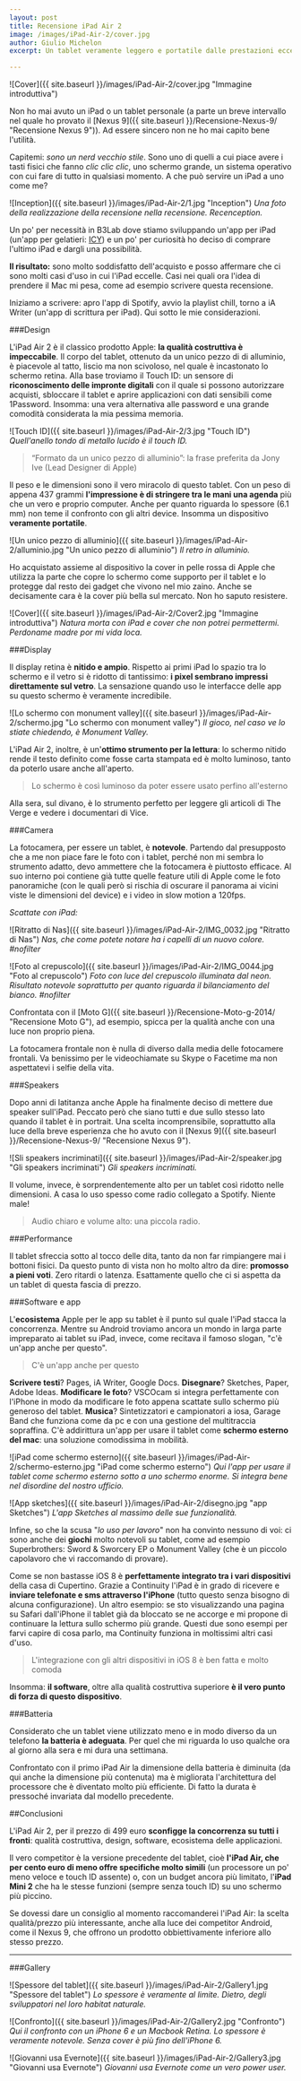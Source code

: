 ```yaml
--- 
layout: post 
title: Recensione iPad Air 2 
image: /images/iPad-Air-2/cover.jpg 
author: Giulio Michelon 
excerpt: Un tablet veramente leggero e portatile dalle prestazioni eccellenti. 

---
```


![Cover]({{ site.baseurl }}/images/iPad-Air-2/cover.jpg "Immagine introduttiva") 

Non ho mai avuto un iPad o un tablet personale (a parte un breve intervallo nel quale ho provato il [Nexus 9]({{ site.baseurl }}/Recensione-Nexus-9/ "Recensione Nexus 9")). Ad essere sincero non ne ho mai capito bene l'utilità. 

Capitemi: *sono un nerd vecchio stile*. Sono uno di quelli a cui piace avere i tasti fisici che fanno *clic clic clic*, uno schermo grande, un sistema operativo con cui fare di tutto in qualsiasi momento. A che può servire un iPad a uno come me?

![Inception]({{ site.baseurl }}/images/iPad-Air-2/1.jpg "Inception") 
*Una foto della realizzazione della recensione nella recensione. Recenception.*


Un po' per necessità in B3Lab dove stiamo sviluppando un'app per iPad (un'app per gelatieri: [ICY](http://b3lab.it/icy "ICY")) e un po' per curiosità ho deciso di comprare l'ultimo iPad e dargli una possibilità. 

**Il risultato:** sono molto soddisfatto dell'acquisto e posso affermare che ci sono molti casi d'uso in cui l'iPad eccelle. Casi nei quali ora l'idea di prendere il Mac mi pesa, come ad esempio scrivere questa recensione. 

Iniziamo a scrivere: apro l'app di Spotify, avvio la playlist chill, torno a iA Writer (un'app di scrittura per iPad). Qui sotto le mie considerazioni. 

###Design 

L'iPad Air 2 è il classico prodotto Apple: **la qualità costruttiva è impeccabile**. Il corpo del tablet, ottenuto da un unico pezzo di di alluminio, è piacevole al tatto, liscio ma non scivoloso, nel quale è incastonato lo schermo retina. Alla base troviamo il Touch ID: un sensore di **riconoscimento delle impronte digitali** con il quale si possono autorizzare acquisti, sbloccare il tablet e aprire applicazioni con dati sensibili come 1Password. Insomma: una vera alternativa alle password e una grande comodità considerata la mia pessima memoria.

![Touch ID]({{ site.baseurl }}/images/iPad-Air-2/3.jpg "Touch ID")
*Quell'anello tondo di metallo lucido è il touch ID.*

> “Formato da un unico pezzo di alluminio”: la frase preferita da Jony Ive (Lead Designer di Apple)

Il peso e le dimensioni sono il vero miracolo di questo tablet. Con un peso di appena 437 grammi **l'impressione è di stringere tra le mani una agenda** più che un vero e proprio computer. Anche per quanto riguarda lo spessore (6.1 mm) non teme il confronto con gli altri device. Insomma un dispositivo **veramente portatile**.

![Un unico pezzo di alluminio]({{ site.baseurl }}/images/iPad-Air-2/alluminio.jpg "Un unico pezzo di alluminio")
*Il retro in alluminio.*

Ho acquistato assieme al dispositivo la cover in pelle rossa di Apple che utilizza la parte che copre lo schermo come supporto per il tablet e lo protegge dal resto dei gadget che vivono nel mio zaino. Anche se decisamente cara è la cover più bella sul mercato. Non ho saputo resistere.

![Cover]({{ site.baseurl }}/images/iPad-Air-2/Cover2.jpg "Immagine introduttiva") 
*Natura morta con iPad e cover che non potrei permettermi. Perdoname madre por mi vida loca.*

###Display 

Il display retina è **nitido e ampio**. Rispetto ai primi iPad lo spazio tra lo schermo e il vetro si è ridotto di tantissimo: **i pixel sembrano impressi direttamente sul vetro**. La sensazione quando uso le interfacce delle app su questo schermo è veramente incredibile. 

![Lo schermo con monument valley]({{ site.baseurl }}/images/iPad-Air-2/schermo.jpg "Lo schermo con monument valley")
*Il gioco, nel caso ve lo stiate chiedendo, è Monument Valley.*

L'iPad Air 2, inoltre, è un'**ottimo strumento per la lettura**: lo schermo nitido rende il testo definito come fosse carta stampata ed è molto luminoso, tanto da poterlo usare anche all'aperto. 

> Lo schermo è così luminoso da poter essere usato perfino all'esterno 

Alla sera, sul divano, è lo strumento perfetto per leggere gli articoli di The Verge e vedere i documentari di Vice.

###Camera 

La fotocamera, per essere un tablet, è **notevole**. Partendo dal presupposto che a me non piace fare le foto con i tablet, perché non mi sembra lo strumento adatto, devo ammettere che la fotocamera è piuttosto efficace. Al suo interno poi contiene già tutte quelle feature utili di Apple come le foto panoramiche (con le quali però si rischia di oscurare il panorama ai vicini viste le dimensioni del device) e i video in slow motion a 120fps.

*Scattate con iPad:*

![Ritratto di Nas]({{ site.baseurl }}/images/iPad-Air-2/IMG_0032.jpg "Ritratto di Nas")
*Nas, che come potete notare ha i capelli di un nuovo colore. #nofilter*

![Foto al crepuscolo]({{ site.baseurl }}/images/iPad-Air-2/IMG_0044.jpg "Foto al crepuscolo")
*Foto con luce del crepuscolo illuminata dal neon. Risultato notevole soprattutto per quanto riguarda il bilanciamento del bianco. #nofilter*

Confrontata con il [Moto G]({{ site.baseurl }}/Recensione-Moto-g-2014/ "Recensione Moto G"), ad esempio, spicca per la qualità anche con una luce non proprio piena.

La fotocamera frontale non è nulla di diverso dalla media delle fotocamere frontali. Va benissimo per le videochiamate su Skype o Facetime ma non aspettatevi i selfie della vita.


###Speakers 

Dopo anni di latitanza anche Apple ha finalmente deciso di mettere due speaker sull'iPad. Peccato però che siano tutti e due sullo stesso lato quando il tablet è in portrait. Una scelta incomprensibile, soprattutto alla luce della breve esperienza che ho avuto con il [Nexus 9]({{ site.baseurl }}/Recensione-Nexus-9/ "Recensione Nexus 9"). 

![Sli speakers incriminati]({{ site.baseurl }}/images/iPad-Air-2/speaker.jpg "Gli speakers incriminati")
*Gli speakers incriminati.*

Il volume, invece, è sorprendentemente alto per un tablet così ridotto nelle dimensioni. A casa lo uso spesso come radio collegato a Spotify. Niente male!


> Audio chiaro e volume alto: una piccola radio.

###Performance 

Il tablet sfreccia sotto al tocco delle dita, tanto da non far rimpiangere mai i bottoni fisici. Da questo punto di vista non ho molto altro da dire: **promosso a pieni voti**. Zero ritardi o latenza. Esattamente quello che ci si aspetta da un tablet di questa fascia di prezzo.

###Software e app 

L'**ecosistema** Apple per le app su tablet è il punto sul quale l'iPad stacca la concorrenza. Mentre su Android troviamo ancora un mondo in larga parte impreparato ai tablet su iPad, invece, come recitava il famoso slogan, "c'è un'app anche per questo". 

> C'è un'app anche per questo 

**Scrivere testi**? Pages, iA Writer, Google Docs. **Disegnare**? Sketches, Paper, Adobe Ideas. **Modificare le foto**? VSCOcam si integra perfettamente con l'iPhone in modo da modificare le foto appena scattate sullo schermo più generoso del tablet. **Musica**? Sintetizzatori e campionatori a iosa, Garage Band che funziona come da pc e con una gestione del multitraccia sopraffina. C'è addirittura un'app per usare il tablet come **schermo esterno del mac**: una soluzione comodissima in mobilità.

![iPad come schermo esterno]({{ site.baseurl }}/images/iPad-Air-2/schermo-esterno.jpg "iPad come schermo esterno")
*Qui l'app per usare il tablet come schermo esterno sotto a uno schermo enorme. Si integra bene nel disordine del nostro ufficio.*

![App sketches]({{ site.baseurl }}/images/iPad-Air-2/disegno.jpg "app Sketches")
*L'app Sketches al massimo delle sue funzionalità.*

Infine, so che la scusa "*lo uso per lavoro*" non ha convinto nessuno di voi: ci sono anche dei **giochi** molto notevoli su tablet, come ad esempio Superbrothers: Sword & Sworcery EP o Monument Valley (che è un piccolo capolavoro che vi raccomando di provare).

Come se non bastasse iOS 8 è **perfettamente integrato tra i vari dispositivi** della casa di Cupertino. Grazie a Continuity l'iPad è in grado di ricevere e **inviare telefonate e sms attraverso l'iPhone** (tutto questo senza bisogno di alcuna configurazione). Un altro esempio: se sto visualizzando una pagina su Safari dall'iPhone il tablet già da bloccato se ne accorge e mi propone di continuare la lettura sullo schermo più grande. Questi due sono esempi per farvi capire di cosa parlo, ma Continuity funziona in moltissimi altri casi d'uso. 

> L'integrazione con gli altri dispositivi in iOS 8 è ben fatta e molto comoda 

Insomma: **il software**, oltre alla qualità costruttiva superiore **è il vero punto di forza di questo dispositivo**. 

###Batteria 

Considerato che un tablet viene utilizzato meno e in modo diverso da un telefono **la batteria è adeguata**. Per quel che mi riguarda lo uso qualche ora al giorno alla sera e mi dura una settimana. 

Confrontato con il primo iPad Air la dimensione della batteria è diminuita (da qui anche la dimensione più contenuta) ma è migliorata l'architettura del processore che è diventato molto più efficiente. Di fatto la durata è pressoché invariata dal modello precedente.

##Conclusioni 

L'iPad Air 2, per il prezzo di 499 euro **sconfigge la concorrenza su tutti i fronti**: qualità costruttiva, design, software, ecosistema delle applicazioni. 

Il vero competitor è la versione precedente del tablet, cioè **l'iPad Air, che per cento euro di meno offre specifiche molto simili** (un processore un po' meno veloce e touch ID assente) o, con un budget ancora più limitato, l'**iPad Mini 2** che ha le stesse funzioni (sempre senza touch ID) su uno schermo più piccino.

Se dovessi dare un consiglio al momento raccomanderei l'iPad Air: la scelta qualità/prezzo più interessante, anche alla luce dei competitor Android, come il Nexus 9, che offrono un prodotto obbiettivamente inferiore allo stesso prezzo.

---
###Gallery

![Spessore del tablet]({{ site.baseurl }}/images/iPad-Air-2/Gallery1.jpg "Spessore del tablet") 
*Lo spessore è veramente al limite. Dietro, degli sviluppatori nel loro habitat naturale.*

![Confronto]({{ site.baseurl }}/images/iPad-Air-2/Gallery2.jpg "Confronto") 
*Qui il confronto con un iPhone 6 e un Macbook Retina. Lo spessore è veramente notevole. Senza cover è più fino dell'iPhone 6.*

![Giovanni usa Evernote]({{ site.baseurl }}/images/iPad-Air-2/Gallery3.jpg "Giovanni usa Evernote") 
*Giovanni usa Evernote come un vero power user.*

